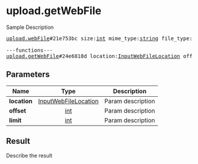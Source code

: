 # upload.getWebFile

Sample Description

<pre>
<a href="../constructor/upload.webFile">upload.webFile</a>#21e753bc size:<a href="../type/int.md">int</a> mime_type:<a href="../type/string.md">string</a> file_type:<a href="../type/storage.FileType.md">storage.FileType</a> mtime:<a href="../type/int.md">int</a> bytes:<a href="../type/bytes.md">bytes</a> = <a href="../type/upload.WebFile.md">upload.WebFile</a>;

---functions---
<a href="../method/upload.getWebFile.md">upload.getWebFile</a>#24e6818d location:<a href="../type/InputWebFileLocation.md">InputWebFileLocation</a> offset:<a href="../type/int.md">int</a> limit:<a href="../type/int.md">int</a> = <a href="../type/upload.WebFile.md">upload.WebFile</a>;
</pre>

## Parameters

| Name | Type | Description |
|------|:----:|-------------|
| **location** | [InputWebFileLocation](../type/InputWebFileLocation.md) | Param description |
| **offset** | [int](../type/int.md) | Param description |
| **limit** | [int](../type/int.md) | Param description |

## Result

Describe the result

